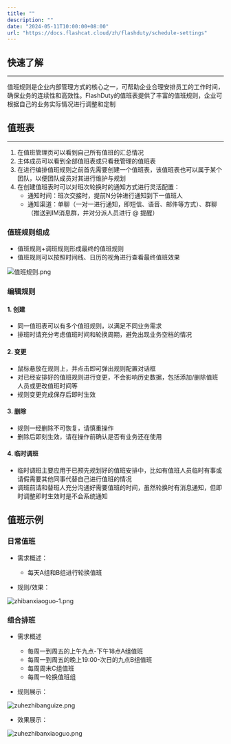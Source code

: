 ```yaml
---
title: ""
description: ""
date: "2024-05-11T10:00:00+08:00"
url: "https://docs.flashcat.cloud/zh/flashduty/schedule-settings"
---
```



## 快速了解
---

值班规则是企业内部管理方式的核心之一，可帮助企业合理安排员工的工作时间，确保业务的连续性和高效性。FlashDuty的值班表提供了丰富的值班规则，企业可根据自己的业务实际情况进行调整和定制


## 值班表
---
1. 在值班管理页可以看到自己所有值班的汇总情况
2. 主体成员可以看到全部值班表或只看我管理的值班表
3. 在进行编排值班规则之前首先需要创建一个值班表，该值班表也可以属于某个团队，以便团队成员对其进行维护与规划
4. 在创建值班表时可以对班次轮换时的通知方式进行灵活配置：    
   - 通知时间：班次交接时，提前N分钟进行通知到下一值班人
   - 通知渠道：单聊（一对一进行通知，即短信、语音、邮件等方式）、群聊（推送到IM消息群，并对分派人员进行 @ 提醒）

### 值班规则组成


- 值班规则+调班规则形成最终的值班规则
- 值班规则可以按照时间线、日历的视角进行查看最终值班效果


![值班规则.png](https://fcpub-1301667576.cos.ap-nanjing.myqcloud.com/flashduty/doc/zhiban.png)

### 编辑规则
#### 1. 创建

- 同一值班表可以有多个值班规则，以满足不同业务需求
- 排班时请充分考虑值班时间和轮换周期，避免出现业务空档的情况
#### 2. 变更

- 鼠标悬放在规则上，并点击即可弹出规则配置对话框
- 对已经安排好的值班规则进行变更，不会影响历史数据，包括添加/删除值班人员或更改值班时间等
- 规则变更完成保存后即时生效

#### 3. 删除

- 规则一经删除不可恢复，请慎重操作
- 删除后即刻生效，请在操作前确认是否有业务还在使用

#### 4. 临时调班
- 临时调班主要应用于已预先规划好的值班安排中，比如有值班人员临时有事或请假需要其他同事代替自己进行值班的情况
- 调班前请和替班人充分沟通好需要值班的时间，虽然轮换时有消息通知，但即时调整即时生效时是不会系统通知


## 值班示例

### 日常值班
- 需求概述：
    - 每天A组和B组进行轮换值班

- 规则/效果：


![zhibanxiaoguo-1.png](https://api.apifox.com/api/v1/projects/4169655/resources/434352/image-preview)

### 组合排班
- 需求概述
    - 每周一到周五的上午九点-下午18点A组值班
    - 每周一到周五的晚上19:00-次日的九点B组值班
    - 每周周末C组值班
    - 每周一轮换值班组

- 规则展示：

![zuhezhibanguize.png](https://api.apifox.com/api/v1/projects/4169655/resources/434364/image-preview)

- 效果展示：

![zuhezhibanxiaoguo.png](https://api.apifox.com/api/v1/projects/4169655/resources/434365/image-preview)



